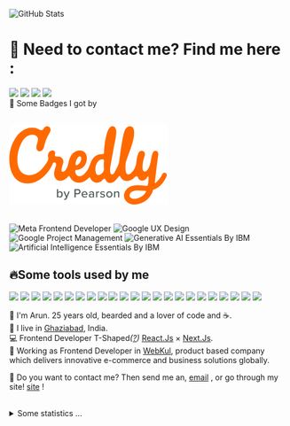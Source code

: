   ![GitHub Stats](https://github-readme-stats.vercel.app/api?username=itiwariarun&show_icons=true&hide_border=false&line_height=20&title_color=f69673&icon_color=1b93c9&show_owner=true)
  <br/>

# 📣 Need to contact me? Find me here :<br/>

  <a href="mailto:itiwariarun438@gmail.com?subject=[GitHub]%20🔥%20Arun%20Tiwari%20contact&body=Hello%20Arun%2C%0A%0A%20I'm%20coming%20to%20you%20today%20after%20seeing%20your%20GitHub%20profile%20for%20..."><img src="https://img.shields.io/badge/e‑mail-D14836.svg?style=for-the-badge&logo=GMail&logoColor=white"/></a>
  <a href="https://instagram.com/itiwariarun"><img src="https://img.shields.io/badge/instagram-E4405F.svg?style=for-the-badge&logo=instagram&logoColor=white"/></a>
  <a href="https://linkedin.com/in/itiwariarun"><img src="https://img.shields.io/badge/linkedin-0077B5.svg?style=for-the-badge&logo=linkedin&logoColor=white"/></a>
  <a href="https://x.com/itiwariarun"><img src="https://img.shields.io/badge/-1DA1F2.svg?style=for-the-badge&logo=X&logoColor=white"/></a>
<br/>
📣 Some Badges I got by

<br/>
<a href="https://www.credly.com/users/arun-tiwari.9b4bc1b7"><img src="./assets/credly.svg"/></a><br/><br/>

![Meta Frontend Developer](https://images.credly.com/size/80x80/images/e91ed0b0-842b-417f-8d2f-b07535febdda/image.png) ![Google UX Design](https://images.credly.com/size/80x80/images/f4b9febb-69f6-46d8-8797-1e504ebfe0f8/GCC_badge_UX_1000x1000.png)
![Google Project Management](https://images.credly.com/size/80x80/images/771cff46-3573-4d12-bfd8-528745f00957/GCC_badge_PGM_1000x1000.png)
![Generative AI Essentials By IBM](https://images.credly.com/size/80x80/images/7658c4f1-0570-42c7-83b0-04cac8b0aca2/image.png)
![Artificial Intelligence Essentials By IBM](https://images.credly.com/size/80x80/images/3e199561-bc4a-4621-9361-340fc43d997e/Coursera_20Artificial_20Intelligence_20Essentials_20V2.png)

## 🔥Some tools used by me

  <p>
    <img src="https://img.shields.io/badge/-Visual%20Studio%20Code-23A9F2?style=flat-square&logo=Visual%20Studio%20Code&logoColor=white"/>
    <img src="https://img.shields.io/badge/-Github-181717?style=flat-square&logo=GitHub&logoColor=white"/>
    <img src="https://img.shields.io/badge/-Git-F44D27?style=flat-square&logo=Git&logoColor=white"/>
    <img src="https://img.shields.io/badge/-NPM-CB3837?style=flat-square&logo=NPM&logoColor=white"/>
    <img src="https://img.shields.io/badge/-Storybook-FF4785?style=flat-square&logo=Storybook&logoColor=white"/>
    <img src="https://img.shields.io/badge/-WebPack-1C78C0?style=flat-square&logo=WebPack&logoColor=white"/>
    <img src="https://img.shields.io/badge/-ESLint-4B32C3?style=flat-square&logo=ESLint&logoColor=white"/>
    <img src="https://img.shields.io/badge/-HTML5-E34F26?style=flat-square&logo=HTML5&logoColor=white"/>
    <img src="https://img.shields.io/badge/-CSS3-1572B6?style=flat-square&logo=CSS3&logoColor=white"/>
        <img src="https://img.shields.io/badge/-React-1572B6?style=flat-square&logo=react&logoColor=white"/>
    <img src="https://img.shields.io/badge/-Google%20Cloud-4285F4?style=flat-square&logo=Google%20Cloud&logoColor=white"/>
        <img src="https://img.shields.io/badge/-Next-fff?style=cicle&logo=nextdotjs&logoColor=black"/>
          <img src="https://img.shields.io/badge/-Next UI-fff?style=cicle&logo=nextui&logoColor=black"/>
            <img src="https://img.shields.io/badge/-Redux-CB3837?style=flat-square&logo=redux&logoColor=white"/>
               <img src="https://img.shields.io/badge/-Headless UI-fff?style=flat-square&logo=headlessui&logoColor=66E3FF"/>   <img src="https://img.shields.io/badge/-React Hook Form-EC5990?style=flat-square&logo=reacthookform&logoColor=white"/>   <img src="https://img.shields.io/badge/-GraphQl-white?style=flat-square&logo=apollographql&logoColor=311C87"/>   <img src="https://img.shields.io/badge/-React Native-000020?style=flat-square&logo=expo&logoColor=white"/>   <img src="https://img.shields.io/badge/-FireBase-fff?style=flat-square&logo=firebase&logoColor=DD2C00"/>   <img src="https://img.shields.io/badge/-SASS-CC6699?style=flat-square&logo=sass&logoColor=white"/>   <img src="https://img.shields.io/badge/-Tailwind CSS-06B6D4?style=flat-square&logo=tailwindcss&logoColor=white"/>   <img src="https://img.shields.io/badge/-TypeScript-fff?style=flat-square&logo=typescript&logoColor=#3178C6"/>   <img src="https://img.shields.io/badge/-JavaScript-fff?style=flat-square&logo=javascript&logoColor=#F7DF1E"/>
  </p>

<p>

  🧔 I'm <bold>Arun</bold>. 25 years  old, bearded and a lover of code and ☕.<br/>
  💼 I live in <a href="https://www.google.com/maps?q=ghaziabad">Ghaziabad</a>, India.<br/>
  💻 Frontend Developer <bold>T-Shaped</bold><em>(<a href="https://thetshaped.dev/p/the-4-shapes-of-software-developers">?</a>)</em> <bold><a href="https://react.dev/">React.Js</a></bold> × <bold><a href="https://nextjs.org/">Next.Js</a></bold>.<br/>
  🎥 Working as Frontend Developer in <a href="https://webkul.com">WebKul</a>, product based company which delivers innovative e-commerce and business solutions globally. <br/>
<p>
  🔗 Do you want to contact me? Then send me an, <a href="mailto:itiwariarun438@gmail.com?subject=[GitHub]%20🔥%20Arun%20Tiwari%20contact&body=Hello%20Arun%2C%0A%0A%20I'm%20coming%20to%20you%20today%20after%20seeing%20your%20GitHub%20profile%20for%20...">email</a> , or go through my site! <a href="https://frontend-dev-arun.vercel.app/">site</a> !
</p><br/>

<details>
  <summary>Some statistics ...</summary><br/>

<!--START_SECTION:waka-->
![Code Time](http://img.shields.io/badge/Code%20Time-2%2C714%20hrs%2019%20mins%20+-blue)

![Profile Views](http://img.shields.io/badge/Profile%20Views-50%20+-blue)

**I'm an Early 🐤**

```text
🌞 Morning                        ██░░░░░░░░░░░░░░░░░░░░░░░   07.66 % commits

🌆 Daytime                       ████████████░░░░░░░░░░░░░   48.87 % commits

🌃 Evening                       █████████░░░░░░░░░░░░░░░░   35.57 % commits

🌙 Night                       ██░░░░░░░░░░░░░░░░░░░░░░░   07.91 % commits
```

📅 **I'm Most Productive on Wednesday**

```text
Monday                           ████░░░░░░░░░░░░░░░░░░░░░   16.81 % commits

Tuesday                          ████░░░░░░░░░░░░░░░░░░░░░   17.43 % commits

Wednesday                        █████░░░░░░░░░░░░░░░░░░░░   21.06 % commits

Thursday                         ████░░░░░░░░░░░░░░░░░░░░░   16.13 % commits

Friday                           ███░░░░░░░░░░░░░░░░░░░░░░   13.55 % commits

Saturday                         ██░░░░░░░░░░░░░░░░░░░░░░░   07.41 % commits

Sunday                           ██░░░░░░░░░░░░░░░░░░░░░░░   07.61 % commits
```

📊 **This Week I Spent My Time On**

```text
🕑︎ Time Zone: India

💬 Programming Languages:
No Activity Tracked This Week

🔥 Editors:
No Activity Tracked This Week

💻 Operating System:
No Activity Tracked This Week
```

**I Mostly Code in JavaScript**

```text
JavaScript               10 repos            ███████░░░░░░░░░░░░░░░░░░   27.78 %

HTML + Css               8 repos             ██████░░░░░░░░░░░░░░░░░░░   22.22 %

React+Next               5+ respos           ███░░░░░░░░░░░░░░░░░░░░░░   11.11 %

```

 Last Updated on 11/01/2025 13:22:46 UTC.
<!--END_SECTION:waka-->
</details>
